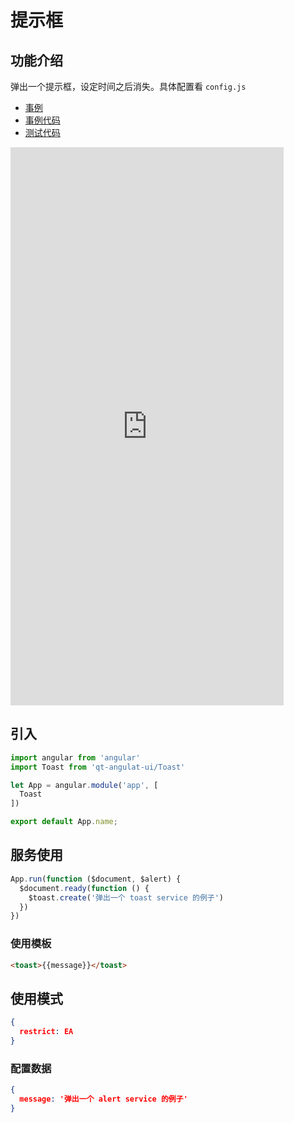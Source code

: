 # 提示框

## 功能介绍

弹出一个提示框，设定时间之后消失。具体配置看 `config.js`

- [事例](https://61qt.github.io/qt-angular-ui/sample/#!/toast/)
- [事例代码](https://github.com/61qt/qt-angular-ui/blob/master/src/components/Toast/sample.js)
- [测试代码](https://github.com/61qt/qt-angular-ui/blob/master/src/components/Toast/index.spec.js)

<iframe width="437" height="893" title="Locker" src="https://61qt.github.io/qt-angular-ui/sample/frame.html?q=https%3A%2F%2F61qt.github.io%2Fqt-angular-ui%2Fsample%2F%23!%2Ftoast%2F" frameborder="no" allowtransparency="true" allowfullscreen="true" style="display:block;">
  <a href="https://61qt.github.io/qt-angular-ui/sample/#!/toast/">Sample</a>
</iframe>


## 引入

```javascript
import angular from 'angular'
import Toast from 'qt-angulat-ui/Toast'

let App = angular.module('app', [
  Toast
])

export default App.name;
```


## 服务使用

```javascript
App.run(function ($document, $alert) {
  $document.ready(function () {
    $toast.create('弹出一个 toast service 的例子')
  })
})
```


### 使用模板

```html
<toast>{{message}}</toast>
```


## 使用模式

```JSON
{
  restrict: EA
}
```


### 配置数据

```JSON
{
  message: '弹出一个 alert service 的例子'
}
```
